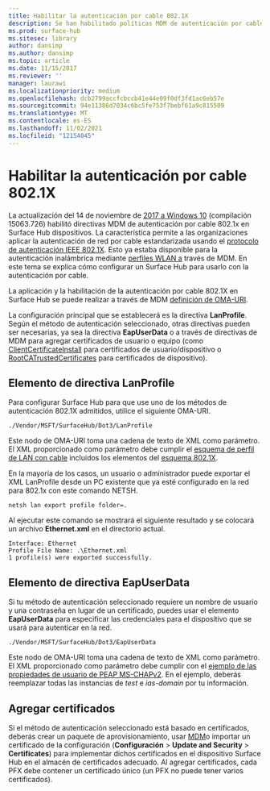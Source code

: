 ```yaml
---
title: Habilitar la autenticación por cable 802.1X
description: Se han habilitado políticas MDM de autenticación por cable 802.1x en dispositivos de Surface Hub.
ms.prod: surface-hub
ms.sitesec: library
author: dansimp
ms.author: dansimp
ms.topic: article
ms.date: 11/15/2017
ms.reviewer: ''
manager: laurawi
ms.localizationpriority: medium
ms.openlocfilehash: dcb2799accfcbccb41e44e09f0df3fd1ac6eb57e
ms.sourcegitcommit: 94e11386d7034c6bc5fe753f7bebf61a9c815509
ms.translationtype: MT
ms.contentlocale: es-ES
ms.lasthandoff: 11/02/2021
ms.locfileid: "12154045"
---
```

# <a name="enable-8021x-wired-authentication"></a>Habilitar la autenticación por cable 802.1X

La actualización del 14 de noviembre de [2017 a Windows 10](https://support.microsoft.com/help/4048954/windows-10-update-kb4048954) (compilación 15063.726) habilitó directivas MDM de autenticación por cable 802.1x en Surface Hub dispositivos. La característica permite a las organizaciones aplicar la autenticación de red por cable estandarizada usando el [protocolo de autenticación IEEE 802.1X](http://www.ieee802.org/1/pages/802.1x-2010.html). Esto ya estaba disponible para la autenticación inalámbrica mediante [perfiles WLAN a](/mem/intune/configuration/wi-fi-settings-import-windows-8-1) través de MDM. En este tema se explica cómo configurar un Surface Hub para usarlo con la autenticación por cable. 

La aplicación y la habilitación de la autenticación por cable 802.1X en Surface Hub se puede realizar a través de MDM [definición de OMA-URI](/mem/intune/configuration/custom-settings-windows-10). 

La configuración principal que se establecerá es la directiva **LanProfile**. Según el método de autenticación seleccionado, otras directivas pueden ser necesarias, ya sea la directiva **EapUserData** o a través de directivas de MDM para agregar certificados de usuario o equipo (como [ClientCertificateInstall](/windows/client-management/mdm/clientcertificateinstall-csp) para certificados de usuario/dispositivo o [RootCATrustedCertificates](/windows/client-management/mdm/rootcacertificates-csp) para certificados de dispositivo). 

## <a name="lanprofile-policy-element"></a>Elemento de directiva LanProfile

Para configurar Surface Hub para que use uno de los métodos de autenticación 802.1X admitidos, utilice el siguiente OMA-URI. 

```
./Vendor/MSFT/SurfaceHub/Dot3/LanProfile
```

Este nodo de OMA-URI toma una cadena de texto de XML como parámetro. El XML proporcionado como parámetro debe cumplir el [esquema de perfil de LAN con cable](/openspecs/windows_protocols/ms-gpwl/c88a926a-087b-405f-9a76-effaf7277bf3) incluidos los elementos del [esquema 802.1X](/openspecs/windows_protocols/ms-gpwl/71f2eda6-d018-4ba3-ad37-32c98b926ebb). 

En la mayoría de los casos, un usuario o administrador puede exportar el XML LanProfile desde un PC existente que ya esté configurado en la red para 802.1x con este comando NETSH. 

```
netsh lan export profile folder=.
```

Al ejecutar este comando se mostrará el siguiente resultado y se colocará un archivo **Ethernet.xml** en el directorio actual. 

```
Interface: Ethernet
Profile File Name: .\Ethernet.xml
1 profile(s) were exported successfully.
```

## <a name="eapuserdata-policy-element"></a>Elemento de directiva EapUserData

Si tu método de autenticación seleccionado requiere un nombre de usuario y una contraseña en lugar de un certificado, puedes usar el elemento **EapUserData** para especificar las credenciales para el dispositivo que se usará para autenticar en la red. 

```
./Vendor/MSFT/SurfaceHub/Dot3/EapUserData 
```

Este nodo de OMA-URI toma una cadena de texto de XML como parámetro. El XML proporcionado como parámetro debe cumplir con el [ejemplo de las propiedades de usuario de PEAP MS-CHAPv2](/windows/win32/eaphost/peap-ms-chapv2-user-properties). En el ejemplo, deberás reemplazar todas las instancias de *test* e *ias-domain* por tu información.



## <a name="adding-certificates"></a>Agregar certificados

Si el método de autenticación seleccionado está [](provisioning-packages-for-surface-hub.md)basado en certificados, deberás crear un paquete de aprovisionamiento, usar [MDM](/windows/client-management/mdm/clientcertificateinstall-csp)o importar un certificado de la configuración (**Configuración**  >  **Update and Security**  >  **Certificates**) para implementar dichos certificados en el dispositivo Surface Hub en el almacén de certificados adecuado. Al agregar certificados, cada PFX debe contener un certificado único (un PFX no puede tener varios certificados).

